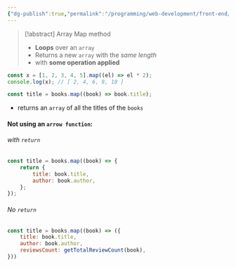 ```yaml
---
{"dg-publish":true,"permalink":"/programming/web-development/front-end/react-js/00-essential-java-script/08-array-map-method/","tags":["programming","jsbasics","javascript","JS-Fundamentals"],"created":"2024-12-24T18:53:21.422+08:00"}
---
```



> [!abstract] Array Map method
> - __Loops__ over an `array`
> - Returns a new `array` with the _same length_
> - with __some operation applied__

```javascript
const x = [1, 2, 3, 4, 5].map((el) => el * 2);
console.log(x); // [ 2, 4, 6, 8, 10 ]
```

```js
const title = books.map((book) => book.title);
```
- returns an `array` of all the titles of the `books`


#### Not using an `arrow function`:
###### with `return`
```js
const title = books.map((book) => {
	return {
		title: book.title,
		author: book.author,
	};
});
```

###### No `return`
```js
const title = books.map((book) => ({
	title: book.title,
	author: book.author,
	reviewsCount: getTotalReviewCount(book),
}))
```

